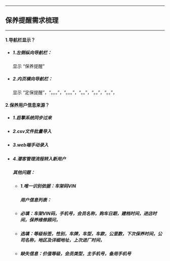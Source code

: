 
---

## 保养提醒需求梳理

---

#### 1.导航栏显示？

* ##### 1.左侧纵向导航栏：

  显示 “保养提醒”

* ##### 2.内页横向导航栏：

  显示 “定保提醒”，“。。。”，“。。。”，“。。”，“。。”，“。。”，

#### 2.保养用户信息来源？

* ##### 1.启擎系统同步过来
* ##### 2.csv文件批量导入
* ##### 3.web端手动录入
* ##### 4.潜客管理流程转入新用户

  ##### 其他问题：

  * ##### 1.唯一识别依据：车架码VIN

    ##### 用户信息列表：
  * ##### 必填：车架VIN码，手机号，会员名称，购车日期，建档时间，进店时间，保养维修顾问，
  * ##### 选填：等级标签，性别，车牌，车型，车款，公里数，下次保养时间，公司名称，地区及详细地址，上次进厂时间，
  * ##### 缺失信息：价值等级，会员类型，主手机号，备用手机号



